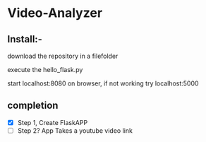 # Video-Analyzer
## Install:-

download the repository in a filefolder 

 execute the hello_flask.py
 
 start localhost:8080 on browser, if not working try localhost:5000
 
 ## completion
- [x] Step 1, Create FlaskAPP
- [ ] Step 2? App Takes a youtube video link
